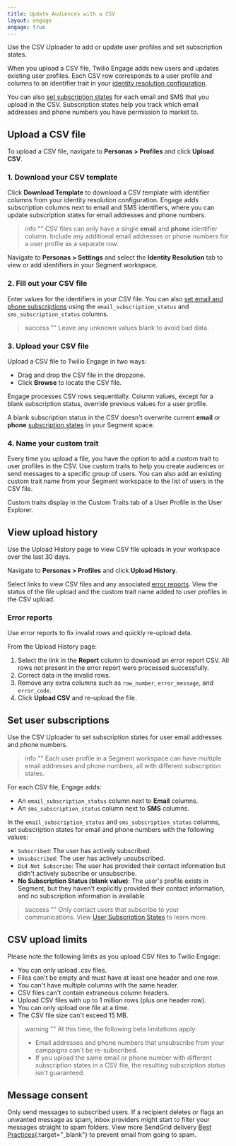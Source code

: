 ```yaml
---
title: Update Audiences with a CSV
layout: engage
engage: true
---
```

Use the CSV Uploader to add or update user profiles and set subscription states.

When you upload a CSV file, Twilio Engage adds new users and updates existing user profiles. Each CSV row corresponds to a user profile and columns to an identifier trait in your [identity resolution configuration](/docs/personas/identity-resolution/identity-resolution-settings/).

You can also [set subscription states](#set-user-subscriptions) for each email and SMS that you upload in the CSV. Subscription states help you track which email addresses and phone numbers you have permission to market to.

## Upload a CSV file

To upload a CSV file, navigate to **Personas > Profiles** and click **Upload CSV**.

### 1. Download your CSV template

Click **Download Template** to download a CSV template with identifier columns from your identity resolution configuration. Engage adds subscription columns next to email and SMS identifiers, where you can update subscription states for email addresses and phone numbers.

> info ""
> CSV files can only have a single **email** and **phone** identifier column. Include any additional email addresses or phone numbers for a user profile as a separate row.

Navigate to **Personas > Settings** and select the **Identity Resolution** tab to view or add identifiers in your Segment workspace.

### 2. Fill out your CSV file

Enter values for the identifiers in your CSV file. You can also [set email and phone subscriptions](#set-user-subscriptions) using the `email_subscription_status` and `sms_subscription_status` columns.

> success ""
> Leave any unknown values blank to avoid bad data.

### 3. Upload your CSV file

Upload a CSV file to Twilio Engage in two ways:
- Drag and drop the CSV file in the dropzone.
- Click **Browse** to locate the CSV file.

Engage processes CSV rows sequentially. Column values, except for a blank subscription status, override previous values for a user profile.

A blank subscription status in the CSV doesn't overwrite current **email** or **phone** [subscription states](/docs/engage/profiles/user-subscriptions/subscription-states/) in your Segment space.

### 4. Name your custom trait

Every time you upload a file, you have the option to add a custom trait to user profiles in the CSV. Use custom traits to help you create audiences or send messages to a specific group of users. You can also add an existing custom trait name from your Segment workspace to the list of users in the CSV file.

Custom traits display in the Custom Traits tab of a User Profile in the User Explorer.

## View upload history

Use the Upload History page to view CSV file uploads in your workspace over the last 30 days.

Navigate to **Personas > Profiles** and click **Upload History**.

Select links to view CSV files and any associated [error reports](#error-reports). View the status of the file upload and the custom trait name added to user profiles in the CSV upload.

### Error reports

Use error reports to fix invalid rows and quickly re-upload data.

From the Upload History page:

1. Select the link in the **Report** column to download an error report CSV. All rows not present in the error report were processed successfully.
2. Correct data in the invalid rows.
3. Remove any extra columns such as `row_number`, `error_message`, and `error_code`.
3. Click **Upload CSV** and re-upload the file.

## Set user subscriptions

Use the CSV Uploader to set subscription states for user email addresses and phone numbers.

> info ""
> Each user profile in a Segment workspace can have multiple email addresses and phone numbers, all with different subscription states.

For each CSV file, Engage adds:
- An `email_subscription_status` column next to **Email** columns.
- An `sms_subscription_status` column next to **SMS** columns.

In the `email_subscription_status` and `sms_subscription_status` columns, set subscription states for email and phone numbers with the following values:

- `Subscribed`: The user has actively subscribed.
- `Unsubscribed`: The user has actively unsubscribed.
- `Did Not Subscribe`: The user has provided their contact information but didn't actively subscribe or unsubscribe.
- **No Subscription Status (blank value)**: The user's profile exists in Segment, but they haven't explicitly provided their contact information, and no subscription information is available.

> success ""
> Only contact users that subscribe to your communications. View [User Subscription States](/docs/engage/profiles/user-subscriptions/subscription-states/) to learn more.

## CSV upload limits

Please note the following limits as you upload CSV files to Twilio Engage:
- You can only upload .csv files.
- Files can't be empty and must have at least one header and one row.
- You can't have multiple columns with the same header.
- CSV files can't contain extraneous column headers.
- Upload CSV files with up to 1 million rows (plus one header row).
- You can only upload one file at a time.
- The CSV file size can't exceed 15 MB.

> warning ""
> At this time, the following beta limitations apply:
> - Email addresses and phone numbers that unsubscribe from your campaigns can't be re-subscribed.
> - If you upload the same email or phone number with different subscription states in a CSV file, the resulting subscription status isn't guaranteed.

## Message consent

Only send messages to subscribed users. If a recipient deletes or flags an unwanted message as spam, inbox providers might start to filter your messages straight to spam folders. View more SendGrid delivery [Best Practices](https://sendgrid.com/blog/why-are-my-emails-going-to-spam/){:target="_blank"} to prevent email from going to spam.
